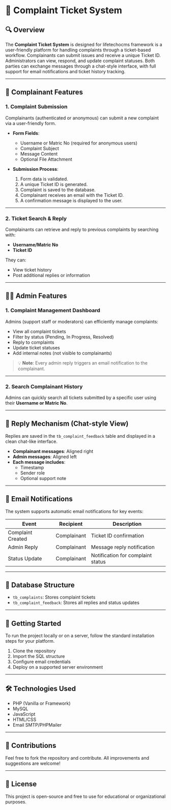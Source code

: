 # 📩 Complaint Ticket System

## 🔍 Overview

The **Complaint Ticket System** is designed for lifetechocms framework is a user-friendly platform for handling complaints through a ticket-based workflow. Complainants can submit issues and receive a unique Ticket ID. Administrators can view, respond, and update complaint statuses. Both parties can exchange messages through a chat-style interface, with full support for email notifications and ticket history tracking.

---

## 👤 Complainant Features

### 1. Complaint Submission

Complainants (authenticated or anonymous) can submit a new complaint via a user-friendly form.

- **Form Fields**:
  - Username or Matric No (required for anonymous users)
  - Complaint Subject
  - Message Content
  - Optional File Attachment

- **Submission Process**:
  1. Form data is validated.
  2. A unique Ticket ID is generated.
  3. Complaint is saved to the database.
  4. Complainant receives an email with the Ticket ID.
  5. A confirmation message is displayed to the user.

---

### 2. Ticket Search & Reply

Complainants can retrieve and reply to previous complaints by searching with:

- **Username/Matric No**
- **Ticket ID**

They can:
- View ticket history
- Post additional replies or information

---

## 👨‍💼 Admin Features

### 1. Complaint Management Dashboard

Admins (support staff or moderators) can efficiently manage complaints:

- View all complaint tickets
- Filter by status (Pending, In Progress, Resolved)
- Reply to complaints
- Update ticket statuses
- Add internal notes (not visible to complainants)

> 💡 **Note**: Every admin reply triggers an email notification to the complainant.

---

### 2. Search Complainant History

Admins can quickly search all tickets submitted by a specific user using their **Username or Matric No**.

---

## 💬 Reply Mechanism (Chat-style View)

Replies are saved in the `tb_complaint_feedback` table and displayed in a clean chat-like interface.

- **Complainant messages**: Aligned right
- **Admin messages**: Aligned left
- **Each message includes**:
  - Timestamp
  - Sender role
  - Optional support note

---

## 📧 Email Notifications

The system supports automatic email notifications for key events:

| Event                      | Recipient       | Description                            |
|---------------------------|-----------------|----------------------------------------|
| Complaint Created         | Complainant     | Ticket ID confirmation                 |
| Admin Reply               | Complainant     | Message reply notification             |
| Status Update             | Complainant     | Notification for complaint status      |

---

## 📁 Database Structure

- `tb_complaints`: Stores complaint tickets
- `tb_complaint_feedback`: Stores all replies and status updates

---

## 🚀 Getting Started

To run the project locally or on a server, follow the standard installation steps for your platform.

1. Clone the repository
2. Import the SQL structure
3. Configure email credentials
4. Deploy on a supported server environment

---

## 🛠 Technologies Used

- PHP (Vanilla or Framework)
- MySQL
- JavaScript
- HTML/CSS
- Email SMTP/PHPMailer

---

## 🤝 Contributions

Feel free to fork the repository and contribute. All improvements and suggestions are welcome!

---

## 📄 License

This project is open-source and free to use for educational or organizational purposes.